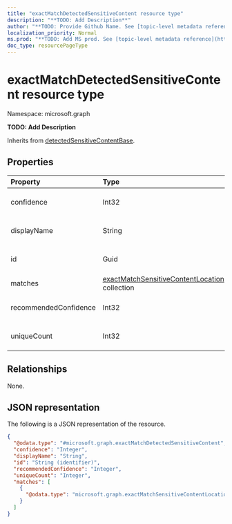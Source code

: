 ```yaml
---
title: "exactMatchDetectedSensitiveContent resource type"
description: "**TODO: Add Description**"
author: "**TODO: Provide Github Name. See [topic-level metadata reference](https://msgo.azurewebsites.net/add/document/guidelines/metadata.html#topic-level-metadata)**"
localization_priority: Normal
ms.prod: "**TODO: Add MS prod. See [topic-level metadata reference](https://msgo.azurewebsites.net/add/document/guidelines/metadata.html#topic-level-metadata)**"
doc_type: resourcePageType
---
```


# exactMatchDetectedSensitiveContent resource type

Namespace: microsoft.graph



**TODO: Add Description**


Inherits from [detectedSensitiveContentBase](../resources/detectedsensitivecontentbase.md).

## Properties
|Property|Type|Description|
|:---|:---|:---|
|confidence|Int32|**TODO: Add Description** Inherited from [detectedSensitiveContentBase](../resources/detectedsensitivecontentbase.md)|
|displayName|String|**TODO: Add Description** Inherited from [detectedSensitiveContentBase](../resources/detectedsensitivecontentbase.md)|
|id|Guid|**TODO: Add Description** Inherited from [detectedSensitiveContentBase](../resources/detectedsensitivecontentbase.md)|
|matches|[exactMatchSensitiveContentLocation](../resources/exactmatchsensitivecontentlocation.md) collection|**TODO: Add Description**|
|recommendedConfidence|Int32|**TODO: Add Description** Inherited from [detectedSensitiveContentBase](../resources/detectedsensitivecontentbase.md)|
|uniqueCount|Int32|**TODO: Add Description** Inherited from [detectedSensitiveContentBase](../resources/detectedsensitivecontentbase.md)|

## Relationships
None.

## JSON representation
The following is a JSON representation of the resource.
<!-- {
  "blockType": "resource",
  "@odata.type": "microsoft.graph.exactMatchDetectedSensitiveContent"
}
-->
``` json
{
  "@odata.type": "#microsoft.graph.exactMatchDetectedSensitiveContent",
  "confidence": "Integer",
  "displayName": "String",
  "id": "String (identifier)",
  "recommendedConfidence": "Integer",
  "uniqueCount": "Integer",
  "matches": [
    {
      "@odata.type": "microsoft.graph.exactMatchSensitiveContentLocation"
    }
  ]
}
```

